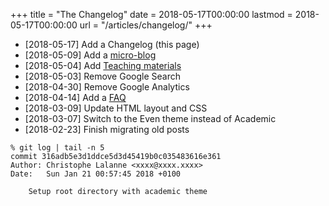 +++
title = "The Changelog"
date = 2018-05-17T00:00:00
lastmod = 2018-05-17T00:00:00
url = "/articles/changelog/"
+++

* [2018-05-17] Add a Changelog (this page)
* [2018-05-09] Add a [micro-blog](/micro/)
* [2018-05-04] Add [Teaching materials](/teaching/)
* [2018-05-03] Remove Google Search
* [2018-04-30] Remove Google Analytics
* [2018-04-14] Add a [FAQ](/articles/how-i-do/)
* [2018-03-09] Update HTML layout and CSS
* [2018-03-07] Switch to the Even theme instead of Academic
* [2018-02-23] Finish migrating old posts

```
% git log | tail -n 5
commit 316adb5e3d1ddce5d3d45419b0c035483616e361
Author: Christophe Lalanne <xxxx@xxxx.xxxx>
Date:   Sun Jan 21 00:57:45 2018 +0100

    Setup root directory with academic theme
```
